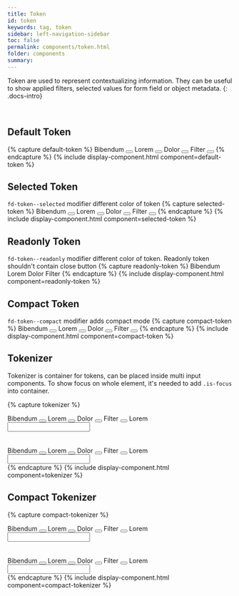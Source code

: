 ```yaml
---
title: Token
id: token
keywords: tag, token
sidebar: left-navigation-sidebar
toc: false
permalink: components/token.html
folder: components
summary:
---
```


Token are used to represent contextualizing information. They can be useful to show applied filters, selected values for form field or object metadata.
{: .docs-intro}

<br>

## Default Token
{% capture default-token %}
<span class="fd-token" role="button" tabindex="0">
    <span class="fd-token__text">
        Bibendum
    </span>
    <button class="fd-token__close" tabindex="-1"></button>
</span>
<span class="fd-token" role="button" tabindex="0">
    <span class="fd-token__text">
        Lorem
    </span>
    <button class="fd-token__close" tabindex="-1"></button>
</span>
<span class="fd-token" role="button" tabindex="0">
    <span class="fd-token__text">
        Dolor
    </span>
    <button class="fd-token__close" tabindex="-1"></button>
</span>
<span class="fd-token" role="button" tabindex="0">
    <span class="fd-token__text">
        Filter
    </span>
    <button class="fd-token__close" tabindex="-1"></button>
</span>
{% endcapture %}
{% include display-component.html component=default-token %}

## Selected Token
`fd-token--selected` modifier different color of token
{% capture selected-token %}
<span class="fd-token fd-token--selected" role="button" tabindex="0">
    <span class="fd-token__text">
        Bibendum
    </span>
    <button class="fd-token__close" tabindex="-1"></button>
</span>
<span class="fd-token fd-token--selected" role="button" tabindex="0">
    <span class="fd-token__text">
        Lorem
    </span>
    <button class="fd-token__close" tabindex="-1"></button>
</span>
<span class="fd-token fd-token--selected" role="button" tabindex="0">
    <span class="fd-token__text">
        Dolor
    </span>
    <button class="fd-token__close" tabindex="-1"></button>
</span>
<span class="fd-token fd-token--selected" role="button" tabindex="0">
    <span class="fd-token__text">
        Filter
    </span>
    <button class="fd-token__close" tabindex="-1"></button>
</span>
{% endcapture %}
{% include display-component.html component=selected-token %}

## Readonly Token
`fd-token--readonly` modifier different color of token. Readonly token shouldn't contain close button
{% capture readonly-token %}
<span class="fd-token fd-token--readonly" role="button" tabindex="0">
    <span class="fd-token__text">
        Bibendum
    </span>
</span>
<span class="fd-token fd-token--readonly" role="button" tabindex="0">
    <span class="fd-token__text">
        Lorem
    </span>
</span>
<span class="fd-token fd-token--readonly" role="button" tabindex="0">
    <span class="fd-token__text">
        Dolor
    </span>
</span>
<span class="fd-token fd-token--readonly" role="button" tabindex="0">
    <span class="fd-token__text">
        Filter
    </span>
</span>
{% endcapture %}
{% include display-component.html component=readonly-token %}

## Compact Token
`fd-token--compact` modifier adds compact mode
{% capture compact-token %}
<span class="fd-token fd-token--compact" role="button" tabindex="0">
    <span class="fd-token__text">
        Bibendum
    </span>
    <button class="fd-token__close" tabindex="-1"></button>
</span>
<span class="fd-token fd-token--compact" role="button" tabindex="0">
    <span class="fd-token__text">
        Lorem
    </span>
    <button class="fd-token__close" tabindex="-1"></button>
</span>
<span class="fd-token fd-token--compact" role="button" tabindex="0">
    <span class="fd-token__text">
        Dolor
    </span>
    <button class="fd-token__close" tabindex="-1"></button>
</span>
<span class="fd-token fd-token--compact" role="button" tabindex="0">
    <span class="fd-token__text">
        Filter
    </span>
    <button class="fd-token__close" tabindex="-1"></button>
</span>
{% endcapture %}
{% include display-component.html component=compact-token %}


## Tokenizer
Tokenizer is container for tokens, can be placed inside multi input components. 
To show focus on whole element, it's needed to add `.is-focus` into container.

{% capture tokenizer %}
<div class="fd-tokenizer">
    <div class="fd-tokenizer__inner">
        <span class="fd-token" role="button" tabindex="0">
            <span class="fd-token__text">
                Bibendum
            </span>
            <button class="fd-token__close" tabindex="-1"></button>
        </span>
        <span class="fd-token" role="button" tabindex="0">
            <span class="fd-token__text">
                Lorem
            </span>
            <button class="fd-token__close" tabindex="-1"></button>
        </span>
        <span class="fd-token" role="button" tabindex="0">
            <span class="fd-token__text">
                Dolor
            </span>
            <button class="fd-token__close" tabindex="-1"></button>
        </span>
        <span class="fd-token" role="button" tabindex="0">
            <span class="fd-token__text">
                Filter
            </span>
            <button class="fd-token__close" tabindex="-1"></button>
        </span>
        <span class="fd-token fd-token--readonly">
            <span class="fd-token__text">
                Lorem
            </span>
        </span>
    </div>
    <input class="fd-input fd-tokenizer__input" />
</div>
<br/><br/>
<div class="fd-tokenizer is-focus">
    <div class="fd-tokenizer__inner">
        <span class="fd-token" role="button" tabindex="0">
            <span class="fd-token__text">
                Bibendum
            </span>
            <button class="fd-token__close" tabindex="-1"></button>
        </span>
        <span class="fd-token" role="button" tabindex="0">
            <span class="fd-token__text">
                Lorem
            </span>
            <button class="fd-token__close" tabindex="-1"></button>
        </span>
        <span class="fd-token" role="button" tabindex="0">
            <span class="fd-token__text">
                Dolor
            </span>
            <button class="fd-token__close" tabindex="-1"></button>
        </span>
        <span class="fd-token" role="button" tabindex="0">
            <span class="fd-token__text">
                Filter
            </span>
            <button class="fd-token__close" tabindex="-1"></button>
        </span>
        <span class="fd-token fd-token--readonly">
            <span class="fd-token__text">
                Lorem
            </span>
        </span>
    </div>
    <input class="fd-input fd-tokenizer__input" />
</div>
{% endcapture %}
{% include display-component.html component=tokenizer %}

## Compact Tokenizer
{% capture compact-tokenizer %}
<div class="fd-tokenizer fd-tokenizer--compact">
    <div class="fd-tokenizer__inner">
        <span class="fd-token fd-token--compact" role="button" tabindex="0">
            <span class="fd-token__text">
                Bibendum
            </span>
            <button class="fd-token__close" tabindex="-1"></button>
        </span>
        <span class="fd-token fd-token--compact" role="button" tabindex="0">
            <span class="fd-token__text">
                Lorem
            </span>
            <button class="fd-token__close" tabindex="-1"></button>
        </span>
        <span class="fd-token fd-token--compact" role="button" tabindex="0">
            <span class="fd-token__text">
                Dolor
            </span>
            <button class="fd-token__close" tabindex="-1"></button>
        </span>
        <span class="fd-token fd-token--compact" role="button" tabindex="0">
            <span class="fd-token__text">
                Filter
            </span>
            <button class="fd-token__close" tabindex="-1"></button>
        </span>
        <span class="fd-token fd-token--readonly fd-token--compact">
            <span class="fd-token__text">
                Lorem
            </span>
        </span>
    </div>
    <input class="fd-input fd-input--compact fd-tokenizer__input" />
</div>
<br/><br/>
<div class="fd-tokenizer fd-tokenizer--compact is-focus">
    <div class="fd-tokenizer__inner">
        <span class="fd-token fd-token--compact" role="button" tabindex="0">
            <span class="fd-token__text">
                Bibendum
            </span>
            <button class="fd-token__close" tabindex="-1"></button>
        </span>
        <span class="fd-token fd-token--compact" role="button" tabindex="0">
            <span class="fd-token__text">
                Lorem
            </span>
            <button class="fd-token__close" tabindex="-1"></button>
        </span>
        <span class="fd-token fd-token--compact" role="button" tabindex="0">
            <span class="fd-token__text">
                Dolor
            </span>
            <button class="fd-token__close" tabindex="-1"></button>
        </span>
        <span class="fd-token fd-token--compact" role="button" tabindex="0">
            <span class="fd-token__text">
                Filter
            </span>
            <button class="fd-token__close" tabindex="-1"></button>
        </span>
        <span class="fd-token fd-token--readonly fd-token--compact">
            <span class="fd-token__text">
                Lorem
            </span>
        </span>
    </div>
    <input class="fd-input fd-input--compact fd-tokenizer__input" />
</div>
{% endcapture %}
{% include display-component.html component=compact-tokenizer %}
